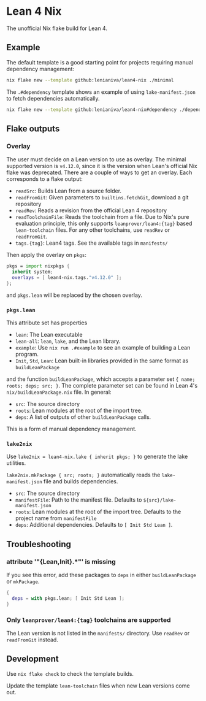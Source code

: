 # Lean 4 Nix

The unofficial Nix flake build for Lean 4.

## Example

The default template is a good starting point for projects requiring manual
dependency management:

``` sh
nix flake new --template github:lenianiva/lean4-nix ./minimal
```

The `.#dependency` template shows an example of using `lake-manifest.json` to
fetch dependencies automatically.

``` sh
nix flake new --template github:lenianiva/lean4-nix#dependency ./dependency
```

## Flake outputs

### Overlay

The user must decide on a Lean version to use as overlay. The minimal supported
version is `v4.12.0`, since it is the version when Lean's official Nix flake was
deprecated. There are a couple of ways to get an overlay. Each corresponds to a
flake output:

- `readSrc`: Builds Lean from a source folder.
- `readFromGit`: Given parameters to `builtins.fetchGit`, download a git repository
- `readRev`: Reads a revision from the official Lean 4 repository
- `readToolchainFile`: Reads the toolchain from a file. Due to Nix's pure
  evaluation principle, this only supports `leanprover/lean4:{tag}` based
  `lean-toolchain` files. For any other toolchains, use `readRev` or `readFromGit`.
- `tags.{tag}`: Lean4 tags. See the available tags in `manifests/`

Then apply the overlay on `pkgs`:
```nix
pkgs = import nixpkgs {
  inherit system;
  overlays = [ lean4-nix.tags."v4.12.0" ];
};
```
and `pkgs.lean` will be replaced by the chosen overlay.

### `pkgs.lean`

This attribute set has properties

- `lean`: The Lean executable
- `lean-all`: `lean`, `lake`, and the Lean library.
- `example`: Use `nix run .#example` to see an example of building a Lean program.
- `Init`, `Std`, `Lean`: Lean built-in libraries provided in the same format as `buildLeanPackage`

and the function `buildLeanPackage`, which accepts a parameter set
`{ name; roots; deps; src; }`. The complete parameter set can be found in Lean
4's `nix/buildLeanPackage.nix` file. In general:
- `src`: The source directory
- `roots`: Lean modules at the root of the import tree.
- `deps`: A list of outputs of other `buildLeanPackage` calls.

This is a form of manual dependency management.

### `lake2nix`

Use `lake2nix = lean4-nix.lake { inherit pkgs; }` to generate the lake utilities.

`lake2nix.mkPackage { src; roots; }` automatically reads the
`lake-manifest.json` file and builds dependencies.

- `src`: The source directory
- `manifestFile`: Path to the manifest file. Defaults to `${src}/lake-manifest.json`
- `roots`: Lean modules at the root of the import tree. Defaults to the project
  name from `manifestFile`
- `deps`: Additional dependencies. Defaults to `[ Init Std Lean ]`.

## Troubleshooting

### attribute '"{Lean,Init}.*"' is missing

If you see this error, add these packages to `deps` in either `buildLeanPackage`
or `mkPackage`.

``` nix
{
  deps = with pkgs.lean; [ Init Std Lean ];
}
```

### Only `leanprover/lean4:{tag}` toolchains are supported

The Lean version is not listed in the `manifests/` directory. Use `readRev` or
`readFromGit` instead.

## Development

Use `nix flake check` to check the template builds.

Update the template `lean-toolchain` files when new Lean versions come out.
